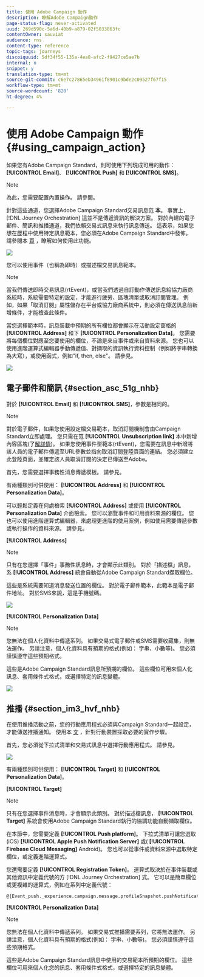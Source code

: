 ```yaml
---
title: 使用 Adobe Campaign 動作
description: 瞭解Adobe Campaign動作
page-status-flag: never-activated
uuid: 269d590c-5a6d-40b9-a879-02f5033863fc
contentOwner: sauviat
audience: rns
content-type: reference
topic-tags: journeys
discoiquuid: 5df34f55-135a-4ea8-afc2-f9427ce5ae7b
internal: n
snippet: y
translation-type: tm+mt
source-git-commit: c6e7c27865eb34961f8901c9bde2c09527f67f15
workflow-type: tm+mt
source-wordcount: '820'
ht-degree: 4%

---
```



# 使用 Adobe Campaign 動作 {#using_campaign_action}

如果您有Adobe Campaign Standard，則可使用下列現成可用的動作： **[!UICONTROL Email]**、 **[!UICONTROL Push]** 和 **[!UICONTROL SMS]**。

>[!NOTE]
>
>為此，您需要配置內置操作。 請參閱[](../action/working-with-adobe-campaign.md)。

針對這些通道，您選擇Adobe Campaign Standard交易訊息范 **本**。 事實上， [!DNL Journey Orchestration] 這並不是傳遞資訊的解決方案。 對於內建的電子郵件、簡訊和推播通道，我們依賴交易式訊息來執行訊息傳送。 這表示，如果您想在歷程中使用特定訊息範本，您必須在Adobe Campaign Standard中發佈。 請參閱本 [頁](https://docs.adobe.com/content/help/zh-Hant/campaign-standard/using/communication-channels/transactional-messaging/about-transactional-messaging.html) ，瞭解如何使用此功能。

![](../assets/journey59.png)

您可以使用事件（也稱為即時）或描述檔交易訊息範本。

>[!NOTE]
>
>當我們傳送即時交易訊息(rtEvent)，或當我們透過自訂動作傳送訊息給協力廠商系統時，系統需要特定的設定，才能進行疲勞、區塊清單或取消訂閱管理。 例如，如果「取消訂閱」屬性儲存在平台或協力廠商系統中，則必須在傳送訊息前新增條件，才能檢查此條件。

當您選擇範本時，訊息裝載中預期的所有欄位都會顯示在活動設定窗格的 **[!UICONTROL Address]** 和下 **[!UICONTROL Personalization Data]**。 您需要將每個欄位對應至您要使用的欄位，不論是來自事件或來自資料來源。 您也可以使用進階運算式編輯器手動傳遞值、對擷取的資訊執行資料控制（例如將字串轉換為大寫），或使用函式，例如&quot;if, then, else&quot;。 請參見[](../expression/expressionadvanced.md)。

![](../assets/journey60.png)

## 電子郵件和簡訊 {#section_asc_51g_nhb}

對於 **[!UICONTROL Email]** 和 **[!UICONTROL SMS]**，參數是相同的。

>[!NOTE]
>
>對於電子郵件，如果您使用設定檔交易範本，取消訂閱機制會由Campaign Standard立即處理。 您只需在范 **[!UICONTROL Unsubscription link]** 本中新增內容區塊(了[解詳情](https://docs.adobe.com/content/help/zh-Hant/campaign-standard/using/communication-channels/transactional-messaging/about-transactional-messaging.html))。 如果您使用事件型範本(rtEvent)，您需要在訊息中新增將該人員的電子郵件傳遞至URL參數並指向取消訂閱登陸頁面的連結。 您必須建立此登陸頁面，並確定該人員取消訂閱的決定已傳送至Adobe。

首先，您需要選擇事務性消息傳遞模板。 請參見[](../building-journeys/about-action-activities.md)。

有兩種類別可供使用： **[!UICONTROL Address]** 和 **[!UICONTROL Personalization Data]**。

可以輕鬆定義在何處檢索 **[!UICONTROL Address]** 或使用 **[!UICONTROL Personalization Data]** 介面檢索。 您可以瀏覽事件和可用資料來源的欄位。 您也可以使用進階運算式編輯器，來處理更進階的使用案例，例如使用需要傳遞參數或執行操作的資料來源。 請參見[](../expression/expressionadvanced.md)。

**[!UICONTROL Address]**

>[!NOTE]
>
>只有在您選擇「事件」事務性訊息時，才會顯示此類別。 對於「描述檔」訊息，系 **[!UICONTROL Address]** 統會自動從Adobe Campaign Standard擷取欄位。

這些是系統需要知道消息發送位置的欄位。 對於電子郵件範本，此範本是電子郵件地址。 對於SMS來說，這是手機號碼。

![](../assets/journey61.png)

**[!UICONTROL Personalization Data]**

>[!NOTE]
>
>您無法在個人化資料中傳遞系列。 如果交易式電子郵件或SMS需要收藏集，則無法運作。 另請注意，個人化資料具有預期的格式(例如： 字串、小數等)。 您必須謹慎遵守這些預期格式。

這些是Adobe Campaign Standard訊息所預期的欄位。 這些欄位可用來個人化訊息、套用條件式格式，或選擇特定的訊息變體。

![](../assets/journey62.png)

## 推播 {#section_im3_hvf_nhb}

在使用推播活動之前，您的行動應用程式必須與Campaign Standard一起設定，才能傳送推播通知。 使用本 [文](https://helpx.adobe.com/campaign/kb/integrate-mobile-sdk.html) ，針對行動裝置採取必要的實作步驟。

首先，您必須從下拉式清單和交易式訊息中選擇行動應用程式。 請參見[](../building-journeys/about-action-activities.md)。

![](../assets/journey62bis.png)

有兩種類別可供使用： **[!UICONTROL Target]** 和 **[!UICONTROL Personalization Data]**。

**[!UICONTROL Target]**

>[!NOTE]
>
>只有在您選擇事件消息時，才會顯示此類別。 對於描述檔訊息， **[!UICONTROL Target]** 系統會使用Adobe Campaign Standard執行的協調功能自動擷取欄位。

在本節中，您需要定義 **[!UICONTROL Push platform]**。 下拉式清單可讓您選取(iOS) **[!UICONTROL Apple Push Notification Server]** 或( **[!UICONTROL Firebase Cloud Messaging]** Android)。 您也可以從事件或資料來源中選取特定欄位，或定義進階運算式。

您還需要定義 **[!UICONTROL Registration Token]**。 運算式取決於在事件裝載或其他資訊中定義代號的方 [!DNL Journey Orchestration] 式。 它可以是簡單欄位或更複雜的運算式，例如在系列中定義代號：

```
@{Event_push._experience.campaign.message.profileSnapshot.pushNotificationTokens.first().token}
```

**[!UICONTROL Personalization Data]**

>[!NOTE]
>
>您無法在個人化資料中傳遞系列。 如果交易式推播需要系列，它將無法運作。 另請注意，個人化資料具有預期的格式(例如： 字串、小數等)。 您必須謹慎遵守這些預期格式。

這些是Adobe Campaign Standard訊息中使用的交易範本所預期的欄位。 這些欄位可用來個人化您的訊息、套用條件式格式，或選擇特定的訊息變體。
